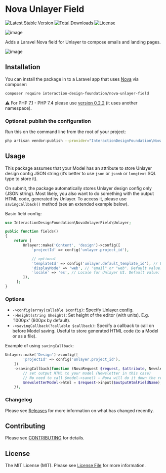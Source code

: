 # Nova Unlayer Field

[![Latest Stable Version](https://poser.pugx.org/interaction-design-foundation/nova-unlayer-field/v)](https://packagist.org/packages/interaction-design-foundation/nova-unlayer-field)
[![Total Downloads](https://poser.pugx.org/interaction-design-foundation/nova-unlayer-field/downloads)](https://packagist.org/packages/interaction-design-foundation/nova-unlayer-field)
[![License](https://poser.pugx.org/interaction-design-foundation/nova-unlayer-field/license)](https://packagist.org/packages/interaction-design-foundation/nova-unlayer-field)

![image](https://user-images.githubusercontent.com/5278175/144930172-1bf257ee-54a6-4c88-a3a8-772a1d687677.png)

Adds a Laravel Nova field for Unlayer to compose emails and landing pages.

![image](https://github.com/InteractionDesignFoundation/nova-unlayer-field/blob/main/resources/img/demo-800x592@8.gif)



## Installation

You can install the package in to a Laravel app that uses [Nova](https://nova.laravel.com) via composer:

```bash
composer require interaction-design-foundation/nova-unlayer-field
```

⚠️ For PHP 7.1 - PHP 7.4 please use [version 0.2.2](https://github.com/InteractionDesignFoundation/nova-unlayer-field/tree/0.2.2) (it uses another namespace).


### Optional: publish the configuration

Run this on the command line from the root of your project:
```sh
php artisan vendor:publish --provider="InteractionDesignFoundation\NovaUnlayerField\ServiceProvider" --tag=config
```


## Usage

This package assumes that your Model has an attribute to store Unlayer design config JSON string
(it’s better to use `json` or `jsonb` or `longtext` SQL type to store it).

On submit, the package automatically stores Unlayer design config only (JSON string).
Most likely, you also want to do something with the output HTML code, generated by Unlayer.
To access it, please use `savingCallback()` method (see an extended example below).

Basic field config:

```php
use InteractionDesignFoundation\NovaUnlayerField\Unlayer;

public function fields()
{
    return [
        Unlayer::make('Content', 'design')->config([
            'projectId' => config('unlayer.project_id'),

            // optional
            'templateId' => config('unlayer.default_template_id'), // Used only if bound attribute ('design' in this case) is empty.
            'displayMode' => 'web', // "email" or "web". Default value: "email"
            'locale' => 'es', // Locale for Unlayer UI. Default value: application’s locale.
        ]),
     ];
}
```


### Options
 - `->config(array|callable $config)`: Specify [Unlayer config](https://docs.unlayer.com/docs/getting-started#section-configuration-options).
 - `->height(string $height)`: Set height of the editor (with units). E.g. '1000px' (800px by default).
 - `->savingCallback(?callable $callback)`: Specify a callback to call on before Model saving. Useful to store generated HTML code (to a Model or as a file).

Example of using `savingCallback`:
```php
Unlayer::make('Design')->config([
        'projectId' => config('unlayer.project_id'),
    ])
    ->savingCallback(function (NovaRequest $request, $attribute, Newsletter $newsletterModel, $outputHtmlFieldName) {
        // set output HTML to your model (Newsletter in this case)
        // No need to call $model->save() — Nova will do it down the road.
        $newsletterModel->html = $request->input($outputHtmlFieldName);
    }),
```


### Changelog

Please see [Releases](https://github.com/InteractionDesignFoundation/nova-unlayer-field/releases) for more information on what has changed recently.


## Contributing

Please see [CONTRIBUTING](CONTRIBUTING.md) for details.


## License

The MIT License (MIT). Please see [License File](LICENSE) for more information.
